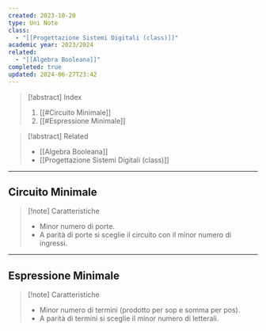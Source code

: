 ```yaml
---
created: 2023-10-20
type: Uni Note
class:
  - "[[Progettazione Sistemi Digitali (class)]]"
academic year: 2023/2024
related:
  - "[[Algebra Booleana]]"
completed: true
updated: 2024-06-27T23:42
---
```

>[!abstract] Index
>1. [[#Circuito Minimale]]
>2. [[#Espressione Minimale]]

>[!abstract] Related
>- [[Algebra Booleana]]
>- [[Progettazione Sistemi Digitali (class)]]

---
## Circuito Minimale

>[!note] Caratteristiche
>- Minor numero di porte.
>- A parità di porte si sceglie il circuito con il minor numero di ingressi.

---
## Espressione Minimale

>[!note] Caratteristiche
>- Minor numero di termini (prodotto per sop e somma per pos).
>- A parità di termini si sceglie il minor numero di letterali.


